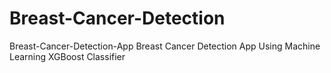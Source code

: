 # Breast-Cancer-Detection
Breast-Cancer-Detection-App
Breast Cancer Detection App Using Machine Learning XGBoost Classifier
